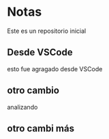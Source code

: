 # Notas
Este es un repositorio inicial

## Desde VSCode
esto fue agragado desde VSCode

## otro cambio
analizando
## otro cambi más 